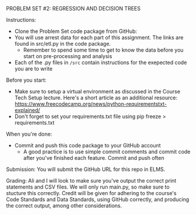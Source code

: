 PROBLEM SET #2: REGRESSION AND DECISION TREES

Instructions: 
- Clone the Problem Set code package from GitHub: 
- You will use arrest data for each part of this assignment. The links are found in src/etl.py in the code package. 
  - Remember to spend some time to get to know the data before you start on pre-processing and analysis
- Each of the .py files in `/src` contain instructions for the exepected code you are to write


Before you start:
- Make sure to setup a virtual environment as discussed in the Course Tech Setup lecture. Here's a short article as an additional resource: 
https://www.freecodecamp.org/news/python-requirementstxt-explained/
- Don't forget to set your requirements.txt file using pip freeze > requirements.txt 

When you're done:
- Commit and push this code package to your GitHub account
  - A good practice is to use simple commit comments and  commit code after you've finished each feature. Commit and push often

Submission: 
You will submit the GitHub URL for this repo in ELMS.

Grading: 
Ali and I will look to make sure you've output the correct print statements and CSV files. We will only run main.py, so make sure to stucture this correctly. Credit will be given for adhering to the course's Code Standards and Data Standards, using GitHub correctly, and producing the correct output, among other considerations. 


